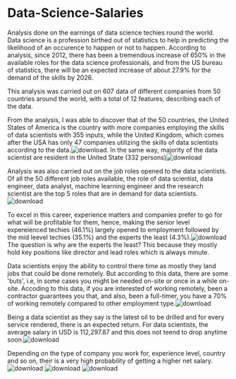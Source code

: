 # Data-Science-Salaries
Analysis done on the earnings of data science techies round the world.
Data science is a profession birthed out of statistics to help in predicting the likelihood of an occurence to happen or not to happen. According to analysis, since 2012, there has been a tremendous increase of 650% in the available roles for the data science professionals, and from the US bureau of statistics, there will be an expected increase of about 27.9% for the demand of the skills by 2026.

This analysis was carried out on 607 data of different companies from 50 countries around the world, with a total of 12 features, describing each of the data.

From the analysis, I was able to discover that of the 50 countries, the United States of America is the country with more companies employing the skills of data scientists with 355 inputs, while the United Kingdom, which comes after the USA has only 47 companies utilizing the skills of data scientists according to the data.![download](https://github.com/psalmsen/Data-Science-Salaries/assets/126109564/928e126e-87b2-455c-84ca-5e64562aadd7). In the same way, majority of the data scientist are resident in the United State (332 persons)![download](https://github.com/psalmsen/Data-Science-Salaries/assets/126109564/99b365c3-81ca-42cb-913c-581e44d7d532)

Analysis was also carried out on the job roles opened to the data scientists. Of all the 50 different job roles available, the role of data scientist, data engineer, data analyst, machine learning engineer and the research scientist are the top 5 roles that are in demand for data scientists.![download](https://github.com/psalmsen/Data-Science-Salaries/assets/126109564/4929694a-ae93-4105-925d-37d062e63a5a)

To excel in this career, experience matters and companies prefer to go for what will be profitable for them, hence, making the senior level expereienced techies (46.1%) largely opened to employment followed by the mid leevel techies (35.1%) and the experts the least (4.3%).![download](https://github.com/psalmsen/Data-Science-Salaries/assets/126109564/1dea6209-b941-4112-a1bd-c5174420102e)
 The question is why are the experts the least? This because they mostly hold key positions like director and lead roles which is always minute.


Data scientists enjoy the ability to control there time as mostly they land jobs that could be done remotely. But according to this data, there are some 'buts', i.e, in some cases you might be needed on-site or once in a while on-site. Accoding to this data, if you are interested of working remotely, been a contractor guarantees you that, and also, been a full-timer, you have a 70% of working remotely compared to other employment type.![download](https://github.com/psalmsen/Data-Science-Salaries/assets/126109564/717b7862-b1e7-4ddb-af18-942b91663698)


Being a data scientist as they say is the latest oil to be drilled and for every service rendered, there is an expected return. For data scientists, the average salary in USD is 112,297.87 and this does not teend to drop anytime soon.![download](https://github.com/psalmsen/Data-Science-Salaries/assets/126109564/60a090e9-24e8-42a7-9e4f-6ac047806132)

Depending on the type of company you work for, experience level, country and so on, their is a very high probability of getting a higher net salary.
![download](https://github.com/psalmsen/Data-Science-Salaries/assets/126109564/dbf8f461-279e-4d33-8d9d-dc5ddf94c649)
![download](https://github.com/psalmsen/Data-Science-Salaries/assets/126109564/886d01f3-d715-4b0b-93f5-0864a3fbf121)
![download](https://github.com/psalmsen/Data-Science-Salaries/assets/126109564/0b1293be-2de0-4b3b-83dd-35acc0688e2e)
